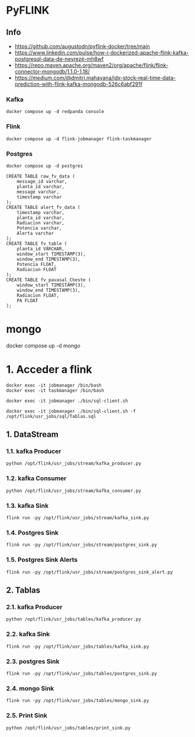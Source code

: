 # PyFLINK

## Info

* https://github.com/augustodn/pyflink-docker/tree/main
* https://www.linkedin.com/pulse/how-i-dockerized-apache-flink-kafka-postgresql-data-de-nevrezé-mh8wf
* https://repo.maven.apache.org/maven2/org/apache/flink/flink-connector-mongodb/1.1.0-1.18/
* https://medium.com/@dmitri.mahayana/idx-stock-real-time-data-prediction-with-flink-kafka-mongodb-526c6abf291f

### Kafka

```
docker compose up -d redpanda console
```

### Flink

```
docker compose up -d flink-jobmanager flink-taskmanager
```

### Postgres

```
docker compose up -d postgres
```

```
CREATE TABLE raw_fv_data (
    message_id varchar,
    planta_id varchar,
    message varchar,
    timestamp varchar
);
CREATE TABLE alert_fv_data (
    timestamp varchar,
    planta_id varchar,
    Radiacion varchar, 
    Potencia varchar,
    Alerta varchar
);
CREATE TABLE fv_table (
    planta_id VARCHAR,
    window_start TIMESTAMP(3),
    window_end TIMESTAMP(3),
    Potencia FLOAT,
    Radiacion FLOAT
);
CREATE TABLE fv_pavasal_Cheste (
    window_start TIMESTAMP(3),
    window_end TIMESTAMP(3),
    Radiacion FLOAT,
    PA FLOAT
);
```

# mongo

docker compose up -d mongo


# 1. Acceder a flink

```
docker exec -it jobmanager /bin/bash
docker exec -it taskmanager /bin/bash
```

```
docker exec -it jobmanager ./bin/sql-client.sh
```

```
docker exec -it jobmanager ./bin/sql-client.sh -f /opt/flink/usr_jobs/sql/Tablas.sql
```

## 1. DataStream

### 1.1. kafka Producer

```
python /opt/flink/usr_jobs/stream/kafka_producer.py
```

### 1.2. kafka Consumer

```
python /opt/flink/usr_jobs/stream/kafka_consumer.py
```

### 1.3. kafka Sink

```
flink run -py /opt/flink/usr_jobs/stream/kafka_sink.py
```

### 1.4. Postgres Sink

```
flink run -py /opt/flink/usr_jobs/stream/postgres_sink.py
```

### 1.5. Postgres Sink Alerts

```
flink run -py /opt/flink/usr_jobs/stream/postgres_sink_alert.py
```

## 2. Tablas

### 2.1. kafka Producer

```
python /opt/flink/usr_jobs/tables/kafka_producer.py
```

### 2.2. kafka Sink

```
flink run -py /opt/flink/usr_jobs/tables/kafka_sink.py
```

### 2.3. postgres Sink

```
flink run -py /opt/flink/usr_jobs/tables/postgres_sink.py
```

### 2.4. mongo Sink

```
flink run -py /opt/flink/usr_jobs/tables/mongo_sink.py
```

### 2.5. Print Sink

```
python /opt/flink/usr_jobs/tables/print_sink.py
```
